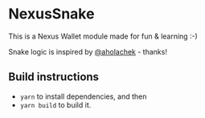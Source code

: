 # NexusSnake

This is a Nexus Wallet module made for fun & learning :-)

Snake logic is inspired by [@aholachek](https://codepen.io/aholachek/pen/pwRNMX) - thanks!

## Build instructions

* `yarn` to install dependencies, and then 
* `yarn build` to build it.
